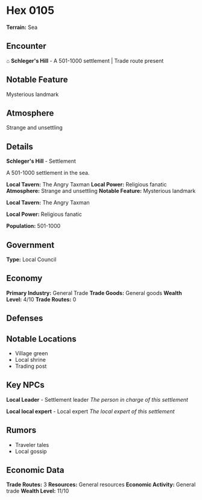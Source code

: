 # Hex 0105

**Terrain:** Sea

## Encounter
⌂ **Schleger's Hill** - A 501-1000 settlement | Trade route present

## Notable Feature
Mysterious landmark

## Atmosphere
Strange and unsettling

## Details
**Schleger's Hill** - Settlement

A 501-1000 settlement in the sea.

**Local Tavern:** The Angry Taxman
**Local Power:** Religious fanatic
**Atmosphere:** Strange and unsettling
**Notable Feature:** Mysterious landmark

**Local Tavern:** The Angry Taxman

**Local Power:** Religious fanatic

**Population:** 501-1000

## Government
**Type:** Local Council

## Economy
**Primary Industry:** General Trade
**Trade Goods:** General goods
**Wealth Level:** 4/10
**Trade Routes:** 0

## Defenses

## Notable Locations
- Village green
- Local shrine
- Trading post

## Key NPCs
**Local Leader** - Settlement leader
*The person in charge of this settlement*

**Local local expert** - Local expert
*The local expert of this settlement*

## Rumors
- Traveler tales
- Local gossip

## Economic Data
**Trade Routes:** 3
**Resources:** General resources
**Economic Activity:** General trade
**Wealth Level:** 11/10
